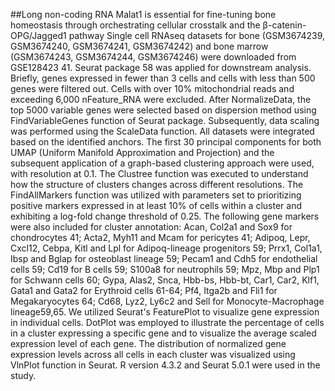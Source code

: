 ##Long non-coding RNA Malat1 is essential for fine-tuning bone homeostasis through orchestrating cellular crosstalk and the β-catenin-OPG/Jagged1 pathway
Single cell RNAseq datasets for bone (GSM3674239, GSM3674240, GSM3674241, GSM3674242) and bone marrow (GSM3674243, GSM3674244, GSM3674246) were downloaded from GSE128423 41. Seurat package 58 was applied for downstream analysis. Briefly, genes expressed in fewer than 3 cells and cells with less than 500 genes were filtered out. Cells with over 10% mitochondrial reads and exceeding 6,000 nFeature_RNA were excluded. After NormalizeData, the top 5000 variable genes were selected based on dispersion method using FindVariableGenes function of Seurat package. Subsequently, data scaling was performed using the ScaleData function. All datasets were integrated based on the identified anchors. The first 30 principal components for both UMAP (Uniform Manifold Approximation and Projection) and the subsequent application of a graph-based clustering approach were used, with resolution at 0.1. The Clustree function was executed to understand how the structure of clusters changes across different resolutions. The FindAllMarkers function was utilized with parameters set to prioritizing positive markers expressed in at least 10% of cells within a cluster and exhibiting a log-fold change threshold of 0.25. The following gene markers were also included for cluster annotation: Acan, Col2a1 and Sox9 for chondrocytes 41; Acta2, Myh11 and Mcam for pericytes 41; Adipoq, Lepr, Cxcl12, Cebpa, Kitl and Lpl for Adipoq-lineage progenitors 59; Prrx1, Col1a1, Ibsp and Bglap for osteoblast lineage 59; Pecam1 and Cdh5 for endothelial cells 59; Cd19 for B cells 59; S100a8 for neutrophils 59; Mpz, Mbp and Plp1 for Schwann cells 60; Gypa, Alas2, Snca, Hbb-bs, Hbb-bt, Car1, Car2, Klf1, Gata1 and Gata2 for Erythroid cells 61-64; Pf4, Itga2b and Fli1 for Megakaryocytes 64; Cd68, Lyz2, Ly6c2 and Sell for Monocyte-Macrophage lineage59,65. We utilized Seurat's FeaturePlot to visualize gene expression in individual cells. DotPlot was employed to illustrate the percentage of cells in a cluster expressing a specific gene and to visualize the average scaled expression level of each gene. The distribution of normalized gene expression levels across all cells in each cluster was visualized using VlnPlot function in Seurat. R version 4.3.2 and Seurat 5.0.1 were used in the study.
